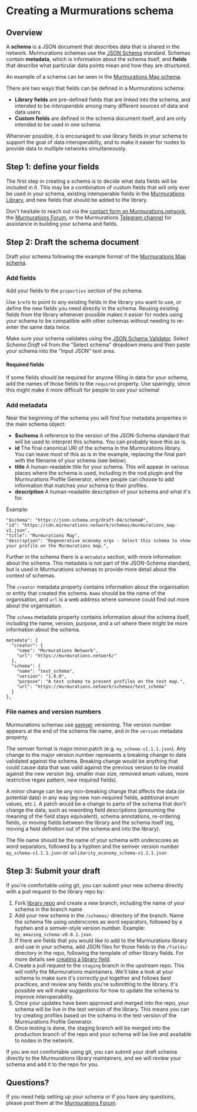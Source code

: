 # Creating a Murmurations schema


## Overview

A **schema** is a JSON document that describes data that is shared in the network. Murmurations schemas use the [JSON Schema](https://json-schema.org/) standard. Schemas contain **metadata**, which is information about the schema itself, and **fields** that describe what particular data points mean and how they are structured.

An example of a schema can be seen in the [Murmurations Map schema](https://github.com/MurmurationsNetwork/MurmurationsLibrary/blob/master/schemas/murmurations_map-v1.json).

There are two ways that fields can be defined in a Murmurations schema:

 - **Library fields** are pre-defined fields that are linked into the schema, and intended to be *interoperable* among many different sources of data and data users
 - **Custom fields** are defined in the schema document itself, and are only intended to be used in one schema

 Whenever possible, it is encouraged to use library fields in your schema to support the goal of data interoperabilty, and to make it easier for nodes to provide data to multiple networks simultaneously.


## Step 1: define your fields

The first step in creating a schema is to decide what data fields will be included in it. This may be a combination of custom fields that will only ever be used in your schema, existing interoperable fields in the [Murmurations Library](https://github.com/MurmurationsNetwork/MurmurationsLibrary/fields), and new fields that should be added to the library.

Don't hesitate to reach out via the [contact form on Murmurations.network](https://murmurations.network/contact/), the [Murmurations Forum](https://murmurations.flarum.cloud/d/14-creating-murmurations-schemas), or the Murmurations [Telegram channel](https://t.me/+SS7GuP5kMDf-zx6l) for assistance in building your schema and fields.


## Step 2: Draft the schema document

Draft your schema following the example format of the [Murmurations Map schema](https://github.com/MurmurationsNetwork/MurmurationsLibrary/blob/master/schemas/murmurations_map-v1.json).

### Add fields

Add your fields to the `properties` section of the schema.

Use `$ref`s to point to any existing fields in the library you want to use, or define the new fields you need directly in the schema. Reusing existing fields from the library whenever possible makes it easier for nodes using your schema to be compatible with other schemas without needing to re-enter the same data twice.

Make sure your schema validates using the [JSON Schema Validator](https://www.jsonschemavalidator.net/). Select _Schema Draft v4_ from the "Select schema" dropdown menu and then paste your schema into the "Input JSON" text area.

#### Required fields

If some fields should be required for anyone filling in data for your schema, add the names of those fields to the `required` property. Use sparingly, since this might make it more difficult for people to use your schema!

### Add metadata

Near the beginning of the schema you will find four metadata properties in the main schema object:

 - **$schema** A reference to the version of the JSON-Schema standard that will be used to interpret this schema. You can probably leave this as is.
 - **id** The final canonical URI of the schema in the Murmurations library. You can leave most of this as is in the example, replacing the final part with the filename of your schema (see below).
 - **title** A human-readable title for your schema. This will appear in various places where the schema is used, including in the nod plugin and the Murmurations Profile Generator, where people can choose to add information that matches your schema to their profiles.
 - **description** A human-readable description of your schema and what it's for.

 Example:

```
"$schema": "https://json-schema.org/draft-04/schema#",
"id": "https://cdn.murmurations.network/schemas/murmurations_map-v1.json",
"title": "Murmurations Map",
"description": "Regenerative economy orgs - Select this schema to show your profile on the Murmurations map.",
```
Further in the schema there is a `metadata` section, with more information about the schema. This metadata is not part of the JSON-Schema standard, but is used in Murmurations schemas to provide more detail about the context of schemas.

The `creator` metadata property contains information about the organisation or entity that created the schema. `Name` should be the name of the organisation, and `url` is a web address where someone could find out more about the organisation.

The `schema` metadata property contains information about the schema itself, including the name, version, purpose, and a url where there might be more information about the schema.


```
metadata": {
  "creator": {
    "name": "Murmurations Network",
    "url": "https://murmurations.network/"
  },
  "schema": {
    "name": "test_schema",
    "version": "1.0.0",
    "purpose": "A test schema to present profiles on the test map.",
    "url": "https://murmurations.network/schemas/test_schema"
  }
},
```

### File names and version numbers

Murmurations schemas use [semver](https://semver.org/) versioning. The version number appears at the end of the schema file name, and in the `version` metadata property.

The semver format is major.minor.patch (e.g. `my_schema-v1.1.1.json`). Any change to the major version number represents a breaking change to data validated against the schema. Breaking change would be anything that could cause data that was valid against the previous version to be invalid against the new version (eg. smaller max size, removed enum values, more restrictive regex pattern, new required fields).

A minor change can be any non-breaking change that affects the data (or potential data) in any way (eg new non-required fields, additional enum values, etc.). A patch would be a change to parts of the schema that don't change the data, such as rewording field descriptions (presuming the meaning of the field stays equivalent), schema annotations, re-ordering fields, or moving fields between the library and the schema itself (eg, moving a field definition out of the schema and into the library).

The file name should be the name of your schema with underscores as word separators, followed by a hyphen and the semver version number
`my_schema-v1.1.1.json` or `solidarity_economy_schema-v1.1.1.json`









## Step 3: Submit your draft

If you're comfortable using git, you can submit your new schema directly with a pull request to the library repo by:
1. Fork [library repo](https://github.com/MurmurationsNetwork/MurmurationsLibrary) and create a new branch, including the name of your schema in the branch name
2. Add your new schema in the `/schemas/` directory of the branch. Name the schema file using underscores as word separators, followed by a hyphen and a semver-style version number. Example: `my_amazing_schema-v0.0.1.json`.
3. If there are fields that you would like to add to the Murmurations library and use in your schema, add JSON files for those fields to the `/fields/` directory in the repo, following the template of other library fields. For more details see [creating a library field]().
4. Create a pull request to the `staging` branch in the upstream repo. This will notify the Murmurations maintainers. We'll take a look at your schema to make sure it's correctly put together and follows best practices, and review any fields you're submitting to the library. It's possible we will make suggestions for how to update the schema to improve interoperability.
5. Once your updates have been approved and merged into the repo, your schema will be live in the test version of the library. This means you can try creating profiles based on the schema in the test version of the Murmurations Profile Generator.
6. Once testing is done, the staging branch will be merged into the production branch of the repo and your schema will be live and available to nodes in the network.

If you are not comfortable using git, you can submit your draft schema directly to the Murmurations library maintainers, and we will review your schema and add it to the repo for you.

## Questions?

If you need help setting up your schema or if you have any questions, please post them at the [Murmurations Forum](https://murmurations.flarum.cloud/d/14-creating-murmurations-schemas).
